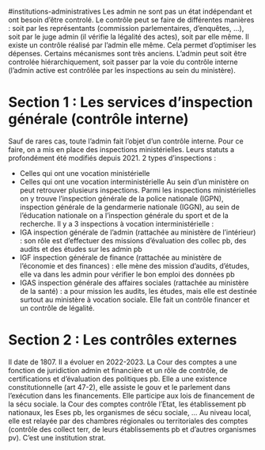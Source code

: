 #institutions-administratives 
Les admin ne sont pas un état indépendant et ont besoin d’être controlé. Le contrôle peut se faire de 
différentes manières : soit par les représentants (commission parlementaires, d’enquêtes, …), soit par le juge 
admin (il vérifie la légalité des actes), soit par elle même.
Il existe un contrôle réalisé par l’admin elle même. Cela permet d’optimiser les dépenses. Certains 
mécanismes sont très anciens. L’admin peut soit être controlée hiérarchiquement, soit passer par la voie du 
contrôle interne (l’admin active est contrôlée par les inspections au sein du ministère).
# Section 1 : Les services d’inspection générale (contrôle interne)
Sauf de rares cas, toute l’admin fait l’objet d’un contrôle interne. Pour ce faire, on a mis en place des 
inspections ministérielles. Leurs statuts a profondément été modifiés depuis 2021. 2 types d’inspections :
- Celles qui ont une vocation ministérielle
- Celles qui ont une vocation interministérielle 
Au sein d’un ministère on peut retrouver plusieurs inspections. 
Parmi les inspections ministérielles on y trouve l’inspection générale de la police nationale (IGPN), inspection 
générale de la gendarmerie nationale (IGGN), au sein de l’éducation nationale on a l’inspection générale du 
sport et de la recherche.
Il y a 3 inspections à vocation interministérielle : 
- IGA inspection générale de l’admin (rattachée au ministère de l’intérieur) : son rôle est d’effectuer 
des missions d’évaluation des collec pb, des audits et des études sur les admin pb
- IGF inspection générale de finance (rattachée au ministère de l’économie et des finances) : elle 
mène des mission d’audits, d’études, elle va dans les admin pour vérifier le bon emploi des données pb
- IGAS inspection générale des affaires sociales (rattachée au ministère de la santé) : a pour mission 
les audits, les études, mais elle est destinée surtout au ministère à vocation sociale. Elle fait un 
contrôle financer et un contrôle de légalité. 

# Section 2 : Les contrôles externes
Il date de 1807. Il a évoluer en 2022-2023. La Cour des comptes a une fonction de juridiction admin et 
financière et un rôle de contrôle, de certifications et d’évaluation des politiques pb.
Elle a une existence constitutionnelle (art 47-2), elle assiste le gouv et le parlement dans l’exécution dans les 
financements. Elle participe aux lois de financement de la sécu sociale. la Cour des comptes contrôle l’Etat, 
les établissement pb nationaux, les Eses pb, les organismes de sécu sociale, … Au niveau local, elle est 
relayée par des chambres régionales ou territoriales des comptes (contrôle des collect terr, de leurs 
établissements pb et d’autres organismes pv). C’est une institution strat. 